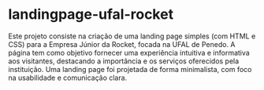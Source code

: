 # landingpage-ufal-rocket
Este projeto consiste na criação de uma landing page simples (com HTML e CSS) para a Empresa Júnior da Rocket, focada na UFAL de Penedo. A página tem como objetivo fornecer uma experiência intuitiva e informativa aos visitantes, destacando a importância e os serviços oferecidos pela instituição. Uma landing page foi projetada de forma minimalista, com foco na usabilidade e comunicação clara. 
